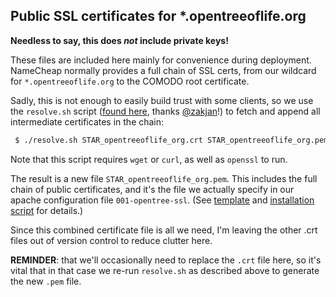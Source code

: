 ## Public SSL certificates for *.opentreeoflife.org

**Needless to say, this does _not_ include private keys!**

These files are included here mainly for convenience during deployment.
NameCheap normally provides a full chain of SSL certs, from our wildcard for
`*.opentreeoflife.org` to the COMODO root certificate. 

Sadly, this is not enough to easily build trust with some clients, so we use
the `resolve.sh` script ([found here](https://github.com/zan/cert-chain-resolver), 
thanks [@zakjan](https://github.com/zan)!) to fetch and append all intermediate
certificates in the chain:
```bash
 $ ./resolve.sh STAR_opentreeoflife_org.crt STAR_opentreeoflife_org.pem
```
Note that this script requires `wget` or `curl`, as well as `openssl` to run.

The result is a new file `STAR_opentreeoflife_org.pem`. This includes the full
chain of public certificates, and it's the file we actually specify in our
apache configuration file `001-opentree-ssl`. (See
[template](https://github.com/OpenTreeOfLife/opentree/blob/master/deploy/setup/apache-config-vhost-ssl)
and 
[installation script](https://github.com/OpenTreeOfLife/opentree/blob/master/deploy/restart-apache.sh)
for details.)

Since this combined certificate file is all we need, I'm leaving the other
.crt files out of version control to reduce clutter here.

**REMINDER**: that we'll occasionally need to replace the `.crt` file here, so
it's vital that in that case we re-run `resolve.sh` as described above to
generate the new `.pem` file.



